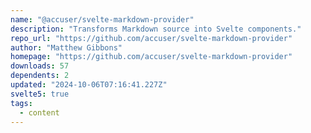```yaml
---
name: "@accuser/svelte-markdown-provider"
description: "Transforms Markdown source into Svelte components."
repo_url: "https://github.com/accuser/svelte-markdown-provider"
author: "Matthew Gibbons"
homepage: "https://github.com/accuser/svelte-markdown-provider"
downloads: 57
dependents: 2
updated: "2024-10-06T07:16:41.227Z"
svelte5: true
tags: 
  - content
---
```

